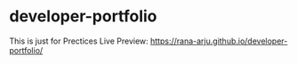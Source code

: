 # developer-portfolio
This is just for Prectices
Live Preview: https://rana-arju.github.io/developer-portfolio/
